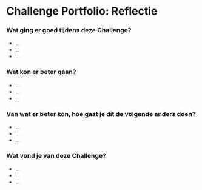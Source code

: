 # Challenge Portfolio: Reflectie

### Wat ging er goed tijdens deze Challenge?
- ...
- ...
- ...

### Wat kon er beter gaan?
- ...
- ...
- ...

### Van wat er beter kon, hoe gaat je dit de volgende anders doen?
- ...
- ...
- ...

### Wat vond je van deze Challenge? 
- ...
- ...
- ...